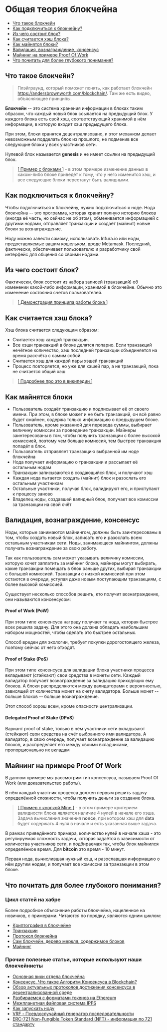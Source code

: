 # Общая теория блокчейна

- [Что такое блокчейн](#%D1%87%D1%82%D0%BE-%D1%82%D0%B0%D0%BA%D0%BE%D0%B5-%D0%B1%D0%BB%D0%BE%D0%BA%D1%87%D0%B5%D0%B9%D0%BD)
- [Как подключиться к блокчейну?](#%D0%BA%D0%B0%D0%BA-%D0%BF%D0%BE%D0%B4%D0%BA%D0%BB%D1%8E%D1%87%D0%B8%D1%82%D1%8C%D1%81%D1%8F-%D0%BA-%D0%B1%D0%BB%D0%BE%D0%BA%D1%87%D0%B5%D0%B9%D0%BD%D1%83)
- [Из чего состоит блок?](#%D0%B8%D0%B7-%D1%87%D0%B5%D0%B3%D0%BE-%D1%81%D0%BE%D1%81%D1%82%D0%BE%D0%B8%D1%82-%D0%B1%D0%BB%D0%BE%D0%BA)
- [Как считается хэш блока?](#%D0%BA%D0%B0%D0%BA-%D1%81%D1%87%D0%B8%D1%82%D0%B0%D0%B5%D1%82%D1%81%D1%8F-%D1%85%D1%8D%D1%88-%D0%B1%D0%BB%D0%BE%D0%BA%D0%B0)
- [Как майнятся блоки?](#%D0%BA%D0%B0%D0%BA-%D0%BC%D0%B0%D0%B9%D0%BD%D1%8F%D1%82%D1%81%D1%8F-%D0%B1%D0%BB%D0%BE%D0%BA%D0%B8)
- [Валидация, вознаграждение, консенсус](#%D0%B2%D0%B0%D0%BB%D0%B8%D0%B4%D0%B0%D1%86%D0%B8%D1%8F-%D0%B2%D0%BE%D0%B7%D0%BD%D0%B0%D0%B3%D1%80%D0%B0%D0%B6%D0%B4%D0%B5%D0%BD%D0%B8%D0%B5-%D0%BA%D0%BE%D0%BD%D1%81%D0%B5%D0%BD%D1%81%D1%83%D1%81)
- [Майнинг на примере Proof Of Work](#%D0%BC%D0%B0%D0%B9%D0%BD%D0%B8%D0%BD%D0%B3-%D0%BD%D0%B0-%D0%BF%D1%80%D0%B8%D0%BC%D0%B5%D1%80%D0%B5-proof-of-work)
- [Что почитать для более глубокого понимания?](#%D1%87%D1%82%D0%BE-%D0%BF%D0%BE%D1%87%D0%B8%D1%82%D0%B0%D1%82%D1%8C-%D0%B4%D0%BB%D1%8F-%D0%B1%D0%BE%D0%BB%D0%B5%D0%B5-%D0%B3%D0%BB%D1%83%D0%B1%D0%BE%D0%BA%D0%BE%D0%B3%D0%BE-%D0%BF%D0%BE%D0%BD%D0%B8%D0%BC%D0%B0%D0%BD%D0%B8%D1%8F)

## Что такое блокчейн?

> Плэйграунд, который поможет понять, как работает блокчейн https://andersbrownworth.com/blockchain/. Там же есть
видео, объясняющее принципы.

**Блокчейн** -- это система хранения информации в блоках таким образом, что каждый новый блок ссылается 
на предыдущий блок. У каждого блока есть свой хэш, соответствующий хранимой в нём информации, в которую входит хэш предыдущего блока.

При этом, блоки хранятся децентрализовано, и этот механизм делает невозможным подделать блок из прошлого, не
подменив все следующие блоки у всех участников сети.

Нулевой блок называется **genesis** и не имеет ссылки на предыдущий блок.

> [[ Пример с блоками ]](https://andersbrownworth.com/blockchain/blockchain) - в этом примере изменение данных в 
> каком-либо блоке приведёт к тому, что у него изменится хэш, и все следующие блоки перестанут быть валидными.

## Как подключиться к блокчейну?

Чтобы подключиться к блокчейну, нужно подключиться к ноде. Нода блокчейна -- это программа, которая хранит полную
историю блоков (иногда её часть, но сейчас не об этом), обменивается информацией с другими нодами, отправляет транзакции
и создаёт (майнит) новые блоки за вознаграждение.

Ноду можно завести самому, использовать Infura.io или ноды, предоставляемые вашим кошельком, вроде Metamask. Последний,
фактически, обеспечивает пользователю и разработчику свой интерфейс для общения со своими нодами.

## Из чего состоит блок?

Фактически, блок состоит из набора записей (транзакций) об изменении какой-либо информации, хранимой
в блокчейне. Обычно это изменение состояния счетов пользователей.

> [[ Демонстрация принципа работы блока ]](https://andersbrownworth.com/blockchain/coinbase)

## Как считается хэш блока?

Хэш блока считается следующим образом: 

- Считается хэш каждой транзакции. 
- Все хэши транзакций в блоке делятся попарно. Если транзакций нечётное количество, 
хэш последней транзакции объединяется на время рассчёта с самим собой.
- Считается хэш для каждой пары хэшей транзакций
- Процесс повторяется, но уже для хэшей пар, а не транзакций, пока не считается общий хэш

> [[ Подробнее про это в википедии ]](https://ru.wikipedia.org/wiki/%D0%94%D0%B5%D1%80%D0%B5%D0%B2%D0%BE_%D1%85%D0%B5%D1%88%D0%B5%D0%B9)

## Как майнятся блоки

- Пользователь создаёт транзакцию и подписывает её от своего имени. При этом, в блоке может и не быть транзакций, он всё 
  равно будет смайнен, содержа только информацию о предыдущем блоке. 
- Пользователь, кроме указанной для перевода суммы, выбирает величину комиссии за проведение транзакции. Майнеры 
  заинтересованы в том, чтобы получить транзакции с более высокой комиссией, поэтому чем больше комиссия, тем быстрее
  транзакция попадёт в блок.
- Пользователь отправляет транзакцию выбранной им ноде блокчейна
- Нода получает информацию о транзакции и рассылает её остальным нодам
- Транзакции записываются в создающийся блок, и получают хэш
- Каждая нода пытается создать (майнит) блок и разослать его остальным участникам
- Остальные участники, получая блок, валидируют его, и приступают к процессу заново
- Владелец ноды, создавшей валидный блок, получает все комиссии за транзакции на свой счёт 

## Валидация, вознаграждение, консенсус

Ноды, которые занимаются майнингом, должны быть заинтересованы в том, чтобы создать новый блок, записать его и 
разослать всем остальным участникам сети. Ноды, занимающеся майнингом, должны получать вознаграждение за свою
работу. 

Так как пользователь сам может указывать величину комиссии, которую хочет заплатить за майнинг блока, майнеры могут 
выбирать, какие транзакции помещать в блок раньше других, выбирая транзакции с большей комиссией. Транзакции с низкой
комиссией при этом остаются в очереди, уступая даже новым поступающим транзакциям, с более высокой комиссией.

Существует несколько способов решить, кто получит вознаграждение, они называются консенсусом:

#### Proof of Work (PoW)

При этом типе консенсуса награду получает та нода, которая быстрее всех решила задачу. Для этого она должна обладать
наибольшим набором мощностей, чтобы сделать это быстрее остальных. 

Способ вреден для экологии, требует покупки дорогостоящего железа, поэтому сейчас от него отходят.

#### Proof of Stake (PoS)

При этом типе консенсуса для валидации блока участники процесса вкладывают (стэйкают) свои средства в монеты сети. Каждый 
валидатор получает вознаграждение за валидацию приходящих ему блоков. А блоки распределяются между валидаторами с 
вероятностью, зависящей от количества монет на счету валидатора. Больше монет -- больше блоков -- больше вознаграждение. 

Этот способ хорош всем, кроме опасности централизации.

#### Delegated Proof of Stake (DPoS)

Вариант proof of stake, только в нём участники сети вкладывают (стейкают) свои средства на счёт выбранного ими 
валидатора. А валидатор, в свою очередь, получает вознаграждение за валидацию блоков, и распределяет его между 
своими вкладчиками, пропорционально их вкладам

## Майнинг на примере Proof Of Work

В данном примере мы рассмотрим тип консенсуса, называем Proof Of Work (или доказательство работы).

В нём каждый участник процесса должен первым решить задачу определённой сложности, чтобы получить деньги за создание
блока.

> [[ Пример с кнопкой Mine ]](https://andersbrownworth.com/blockchain/block) - в этом примере критерием валидности блока 
является наличие 4 нулей в начале его хэша. Задача вычисления значения **nonce**, при
котором хэш для **data** будет содержать 4 нуля в начале и есть указанная выше задача.

В рамках приведённого примера, количество нулей в начале хэша - это регулируемая сложность задачи, которая задаётся
в зависимости от количества участников сети, и подбираемая так, чтобы блок майнился определённое время. Для **bitcoin** 
это время - 10 минут.

Первая нода, вычислившая нужный хэш, и разославшая информацию о нём другим нодам, и получает все комиссии за транзакции 
в этом блоке.

## Что почитать для более глубокого понимания?

### Цикл статей на хабре

Более подробное объяснение работы блокчейна, нацеленное на новичков, с примерами. Читаются по порядку, являются одним 
циклом:

- [Криптография в блокчейне](https://habr.com/ru/post/319868/)
- [Транзакции](https://habrahabr.ru/ru/post/319860/)
- [Протокол блокчейна](https://habrahabr.ru/ru/post/319862/)
- [Сам блокчейн, дерево меркля, содержимое блоков](https://habr.com/ru/post/320176/)
- [Майнинг](https://habr.com/ru/post/320178/)

### Прочие полезные статьи, которые используют наши блокчейнисты

- [Основная вики отдела блокчейна](https://git.sfxdx.ru/learning/blockchain/-/wikis/home)
- [Консенсус. Что такое Алгоритм Консенсуса в Blockchain?](https://academy.binance.com/ru/articles/what-is-a-blockchain-consensus-algorithm)
- [Обзор актуальных протоколов достижения консенсуса в децентрализованной среде](https://habr.com/ru/company/distributedlab/blog/419185/)
- [Разбираемся с форматами токенов на Ethereum](https://habr.com/ru/post/512476/)
- [Межпланетная файловая система IPFS](https://habr.com/ru/post/314768/)
- [Как запускать ноду](https://docs.cosmos.network/master/run-node/run-node.html)
- [VRF - Псевдослучайный генератор последовательности](https://hackernoon.com/generating-randomness-in-blockchain-verifiable-random-function-ft1534ud)
- [ERC-721 Non-Fungible Token Standard (NFT) - информация по 721 стандарту](https://ethereum.org/en/developers/docs/standards/tokens/erc-721/)
